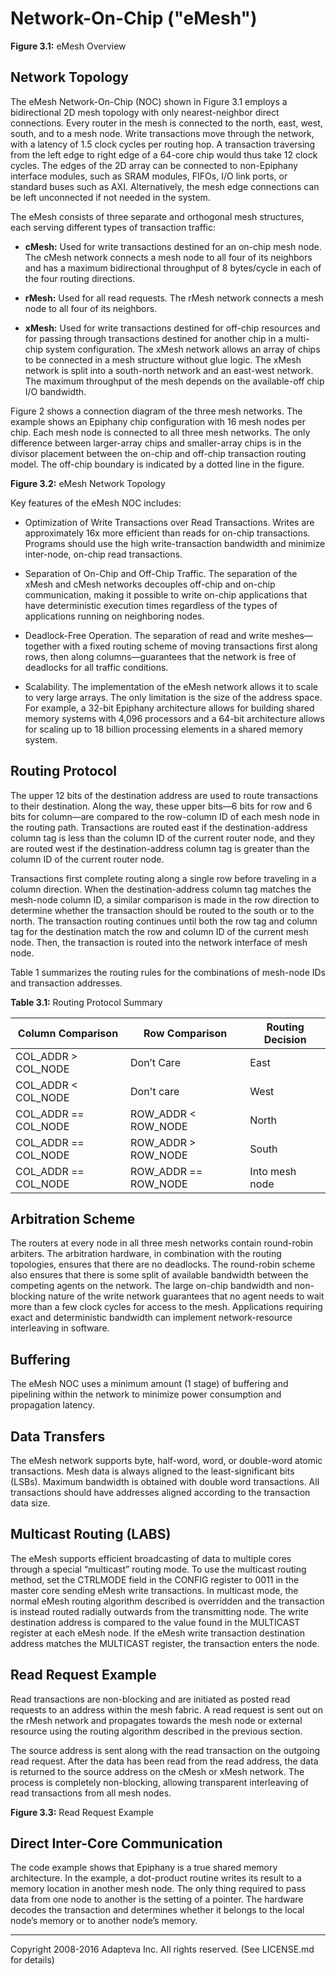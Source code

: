 Network-On-Chip ("eMesh")
===========================================================================

**Figure 3.1:** eMesh Overview

## Network Topology

The eMesh Network-On-Chip (NOC) shown in Figure 3.1 employs a bidirectional 2D mesh topology with only nearest-neighbor direct connections. Every router in the mesh is connected to the north, east, west, south, and to a mesh node. Write transactions move through the network, with a latency of 1.5 clock cycles per routing hop. A transaction traversing from the left edge to right edge of a 64-core chip would thus take 12 clock cycles. The edges of the 2D array can be connected to non-Epiphany interface modules, such as SRAM modules, FIFOs, I/O link ports, or standard buses such as AXI. Alternatively, the mesh edge connections can be left unconnected if not needed in the system.

The eMesh consists of three separate and orthogonal mesh structures, each serving different types of transaction traffic:

* **cMesh:** Used for write transactions destined for an on-chip mesh node. The cMesh network connects a mesh node to all four of its neighbors and has a maximum bidirectional throughput of 8 bytes/cycle in each of the four routing directions.

* **rMesh:** Used for all read requests. The rMesh network connects a mesh node to all four of its neighbors.

* **xMesh:** Used for write transactions destined for off-chip resources and for passing through transactions destined for another chip in a multi-chip system configuration. The xMesh network allows an array of chips to be connected in a mesh structure without glue logic. The xMesh network is split into a south-north network and an east-west network. The maximum throughput of the mesh depends on the available-off chip I/O bandwidth. 

Figure 2 shows a connection diagram of the three mesh networks. The example shows an Epiphany chip configuration with 16 mesh nodes per chip. Each mesh node is connected to all three mesh networks. The only difference between larger-array chips and smaller-array chips is in the divisor placement between the on-chip and off-chip transaction routing model. The off-chip boundary is indicated by a dotted line in the figure. 

**Figure 3.2:** eMesh Network Topology


Key features of the eMesh NOC includes:

* Optimization of Write Transactions over Read Transactions. Writes are approximately 16x more efficient than reads for on-chip transactions. Programs should use the high write-transaction bandwidth and minimize inter-node, on-chip read transactions.

* Separation of On-Chip and Off-Chip Traffic. The separation of the xMesh and cMesh networks decouples off-chip and on-chip communication, making it possible to write on-chip applications that have deterministic execution times regardless of the types of applications running on neighboring nodes.

* Deadlock-Free Operation. The separation of read and write meshes—together with a fixed routing scheme of moving transactions first along rows, then along columns—guarantees that the network is free of deadlocks for all traffic conditions.

* Scalability. The implementation of the eMesh network allows it to scale to very large arrays. The only limitation is the size of the address space. For example, a 32-bit Epiphany architecture allows for building shared memory systems with 4,096 processors and a 64-bit architecture allows for scaling up to 18 billion processing elements in a shared memory system.

## Routing Protocol

The upper 12 bits of the destination address are used to route transactions to their destination. Along the way, these upper bits—6 bits for row and 6 bits for column—are compared to the row-column ID of each mesh node in the routing path. Transactions are routed east if the destination-address column tag is less than the column ID of the current router node, and they are routed west if the destination-address column tag is greater than the column ID of the current router node.

Transactions first complete routing along a single row before traveling in a column direction. When the destination-address column tag matches the mesh-node column ID, a similar comparison is made in the row direction to determine whether the transaction should be routed to the south or to the north. The transaction routing continues until both the row tag and column tag for the destination match the row and column ID of the current mesh node. Then, the transaction is routed into the network interface of mesh node.

Table 1 summarizes the routing rules for the combinations of mesh-node IDs and transaction addresses.

**Table 3.1:** Routing Protocol Summary

| Column Comparison     | Row Comparison       | Routing Decision
| ----------------------| --------------       | ----------------
| COL_ADDR > COL_NODE   | Don’t Care           | East
| COL_ADDR < COL_NODE   | Don't care           | West
| COL_ADDR == COL_NODE  | ROW_ADDR < ROW_NODE  | North
| COL_ADDR == COL_NODE  | ROW_ADDR > ROW_NODE  | South
| COL_ADDR == COL_NODE  | ROW_ADDR == ROW_NODE | Into mesh node


## Arbitration Scheme

The routers at every node in all three mesh networks contain round-robin arbiters. The arbitration hardware, in combination with the routing topologies, ensures that there are no deadlocks. The round-robin scheme also ensures that there is some split of available bandwidth between the competing agents on the network. The large on-chip bandwidth and non-blocking nature of the write network guarantees that no agent needs to wait more than a few clock cycles for access to the mesh. Applications requiring exact and deterministic bandwidth can implement network-resource interleaving in software.


## Buffering

The eMesh NOC uses a minimum amount (1 stage) of buffering and pipelining within the network to minimize power consumption and propagation latency.

## Data Transfers

The eMesh network supports byte, half-word, word, or double-word atomic transactions. Mesh data is always aligned to the least-significant bits (LSBs). Maximum bandwidth is obtained with double word transactions. All transactions should have addresses aligned according to the transaction data size.

## Multicast Routing (LABS)

The eMesh supports efficient broadcasting of data to multiple cores through a special “multicast” routing mode. To use the multicast routing method, set the CTRLMODE field in the CONFIG register to 0011 in the master core sending eMesh write transactions. In multicast mode, the normal eMesh routing algorithm described is overridden and the transaction is instead routed radially outwards from the transmitting node. The write destination address is compared to the value found in the MULTICAST register at each eMesh node. If the eMesh write transaction destination address matches the MULTICAST register, the transaction enters the node.

## Read Request Example

Read transactions are non-blocking and are initiated as posted read requests to an address within the mesh fabric. A read request is sent out on the rMesh network and propagates towards the mesh node or external resource using the routing algorithm described in the previous section.

The source address is sent along with the read transaction on the outgoing read request. After the data has been read from the read address, the data is returned to the source address on the cMesh or xMesh network. The process is completely non-blocking, allowing transparent interleaving of read transactions from all mesh nodes. 

**Figure 3.3:** Read Request Example

## Direct Inter-Core Communication

The code example shows that Epiphany is a true shared memory architecture. In the example, a dot-product routine writes its result to a memory location in another mesh node. The only thing required to pass data from one node to another is the setting of a pointer. The hardware decodes the transaction and determines whether it belongs to the local node’s memory or to another node’s memory. 

----
Copyright 2008-2016 Adapteva Inc. All rights reserved.
(See LICENSE.md for details)




